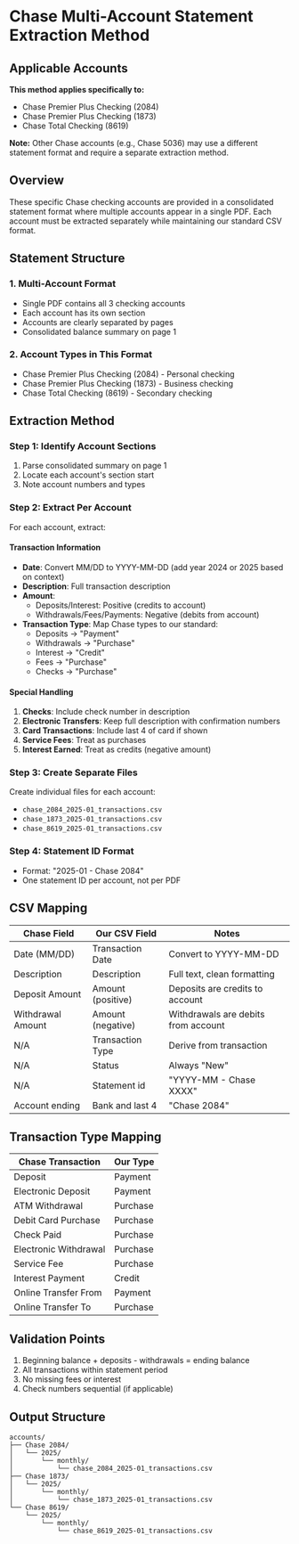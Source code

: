 # Chase Multi-Account Statement Extraction Method

## Applicable Accounts

**This method applies specifically to:**
- Chase Premier Plus Checking (2084)
- Chase Premier Plus Checking (1873)  
- Chase Total Checking (8619)

**Note:** Other Chase accounts (e.g., Chase 5036) may use a different statement format and require a separate extraction method.

## Overview

These specific Chase checking accounts are provided in a consolidated statement format where multiple accounts appear in a single PDF. Each account must be extracted separately while maintaining our standard CSV format.

## Statement Structure

### 1. Multi-Account Format
- Single PDF contains all 3 checking accounts
- Each account has its own section
- Accounts are clearly separated by pages
- Consolidated balance summary on page 1

### 2. Account Types in This Format
- Chase Premier Plus Checking (2084) - Personal checking
- Chase Premier Plus Checking (1873) - Business checking
- Chase Total Checking (8619) - Secondary checking

## Extraction Method

### Step 1: Identify Account Sections
1. Parse consolidated summary on page 1
2. Locate each account's section start
3. Note account numbers and types

### Step 2: Extract Per Account

For each account, extract:

#### Transaction Information
- **Date**: Convert MM/DD to YYYY-MM-DD (add year 2024 or 2025 based on context)
- **Description**: Full transaction description
- **Amount**: 
  - Deposits/Interest: Positive (credits to account)
  - Withdrawals/Fees/Payments: Negative (debits from account)
- **Transaction Type**: Map Chase types to our standard:
  - Deposits → "Payment"
  - Withdrawals → "Purchase"
  - Interest → "Credit"
  - Fees → "Purchase"
  - Checks → "Purchase"

#### Special Handling

1. **Checks**: Include check number in description
2. **Electronic Transfers**: Keep full description with confirmation numbers
3. **Card Transactions**: Include last 4 of card if shown
4. **Service Fees**: Treat as purchases
5. **Interest Earned**: Treat as credits (negative amount)

### Step 3: Create Separate Files

Create individual files for each account:
- `chase_2084_2025-01_transactions.csv`
- `chase_1873_2025-01_transactions.csv`
- `chase_8619_2025-01_transactions.csv`

### Step 4: Statement ID Format
- Format: "2025-01 - Chase 2084"
- One statement ID per account, not per PDF

## CSV Mapping

| Chase Field | Our CSV Field | Notes |
|------------|---------------|-------|
| Date (MM/DD) | Transaction Date | Convert to YYYY-MM-DD |
| Description | Description | Full text, clean formatting |
| Deposit Amount | Amount (positive) | Deposits are credits to account |
| Withdrawal Amount | Amount (negative) | Withdrawals are debits from account |
| N/A | Transaction Type | Derive from transaction |
| N/A | Status | Always "New" |
| N/A | Statement id | "YYYY-MM - Chase XXXX" |
| Account ending | Bank and last 4 | "Chase 2084" |

## Transaction Type Mapping

| Chase Transaction | Our Type |
|------------------|----------|
| Deposit | Payment |
| Electronic Deposit | Payment |
| ATM Withdrawal | Purchase |
| Debit Card Purchase | Purchase |
| Check Paid | Purchase |
| Electronic Withdrawal | Purchase |
| Service Fee | Purchase |
| Interest Payment | Credit |
| Online Transfer From | Payment |
| Online Transfer To | Purchase |

## Validation Points

1. Beginning balance + deposits - withdrawals = ending balance
2. All transactions within statement period
3. No missing fees or interest
4. Check numbers sequential (if applicable)

## Output Structure

```
accounts/
├── Chase 2084/
│   └── 2025/
│       └── monthly/
│           └── chase_2084_2025-01_transactions.csv
├── Chase 1873/
│   └── 2025/
│       └── monthly/
│           └── chase_1873_2025-01_transactions.csv
└── Chase 8619/
    └── 2025/
        └── monthly/
            └── chase_8619_2025-01_transactions.csv
```